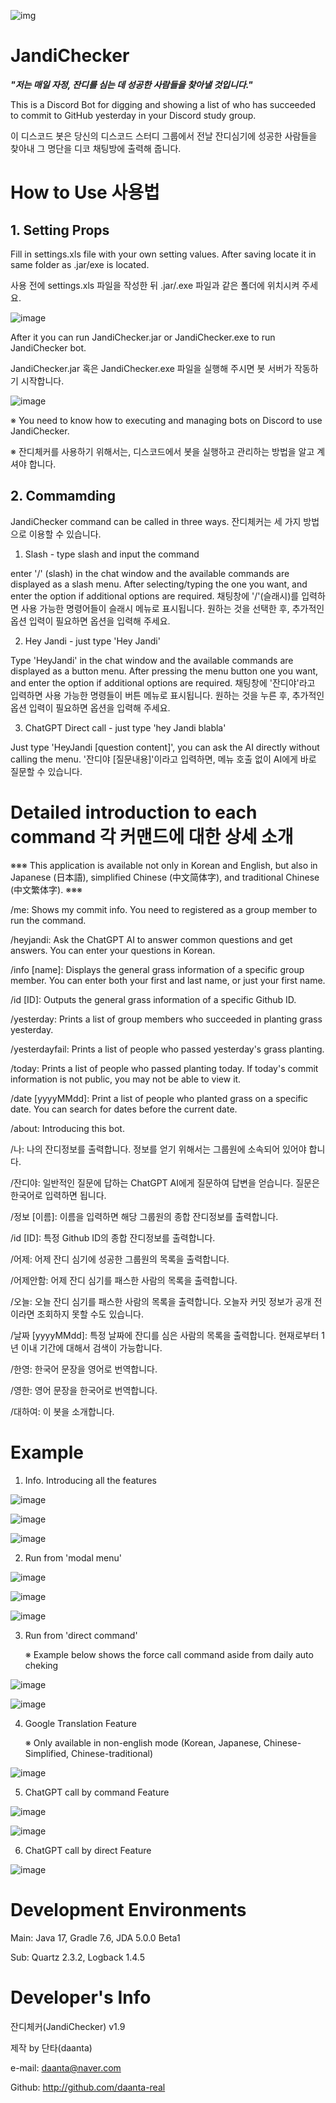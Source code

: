 ![img](https://user-images.githubusercontent.com/84055731/135766694-09a6cfb2-4cc5-4bb4-bc4a-d8d89102bd19.png)



# JandiChecker
_**"저는 매일 자정, 잔디를 심는 데 성공한 사람들을 찾아낼 것입니다."**_

This is a Discord Bot for digging and showing a list of who has succeeded to commit to GitHub yesterday in your Discord study group.

이 디스코드 봇은 당신의 디스코드 스터디 그룹에서 전날 잔디심기에 성공한 사람들을 찾아내 그 명단을 디코 채팅방에 출력해 줍니다.



# How to Use 사용법

## 1. Setting Props

Fill in settings.xls file with your own setting values. After saving locate it in same folder as .jar/exe is located.

사용 전에 settings.xls 파일을 작성한 뒤 .jar/.exe 파일과 같은 폴더에 위치시켜 주세요.

![image](https://github.com/daanta-real/JandiChecker/assets/84055731/78649922-1e0e-4ac4-af26-5b487ab47c82)

After it you can run JandiChecker.jar or JandiChecker.exe to run JandiChecker bot.

JandiChecker.jar 혹은 JandiChecker.exe 파일을 실행해 주시면 봇 서버가 작동하기 시작합니다.

![image](https://github.com/daanta-real/JandiChecker/assets/84055731/5bdd52d4-f634-4b33-84aa-a74f709144dc)

※ You need to know how to executing and managing bots on Discord to use JandiChecker.

※ 잔디체커를 사용하기 위해서는, 디스코드에서 봇을 실행하고 관리하는 방법을 알고 계셔야 합니다.



## 2. Commamding

JandiChecker command can be called in three ways. 잔디체커는 세 가지 방법으로 이용할 수 있습니다.

1. Slash - type slash and input the command

enter '/' (slash) in the chat window and the available commands are displayed as a slash menu. After selecting/typing the one you want, and enter the option if additional options are required. 채팅창에 '/'(슬래시)를 입력하면 사용 가능한 명령어들이 슬래시 메뉴로 표시됩니다. 원하는 것을 선택한 후, 추가적인 옵션 입력이 필요하면 옵션을 입력해 주세요.

2. Hey Jandi - just type 'Hey Jandi'

Type 'HeyJandi' in the chat window and the available commands are displayed as a button menu. After pressing the menu button one you want, and enter the option if additional options are required. 채팅창에 '잔디야'라고 입력하면 사용 가능한 명령들이 버튼 메뉴로 표시됩니다. 원하는 것을 누른 후, 추가적인 옵션 입력이 필요하면 옵션을 입력해 주세요.

3. ChatGPT Direct call - just type 'hey Jandi blabla'

Just type 'HeyJandi [question content]', you can ask the AI directly without calling the menu. '잔디야 [질문내용]'이라고 입력하면, 메뉴 호출 없이 AI에게 바로 질문할 수 있습니다.



# Detailed introduction to each command 각 커맨드에 대한 상세 소개
※※※ This application is available not only in Korean and English, but also in Japanese (日本語), simplified Chinese (中文简体字), and traditional Chinese (中文繁体字). ※※※

/me: Shows my commit info. You need to registered as a group member to run the command.

/heyjandi: Ask the ChatGPT AI to answer common questions and get answers. You can enter your questions in Korean.

/info [name]: Displays the general grass information of a specific group member. You can enter both your first and last name, or just your first name.

/id [ID]: Outputs the general grass information of a specific Github ID.

/yesterday: Prints a list of group members who succeeded in planting grass yesterday.

/yesterdayfail: Prints a list of people who passed yesterday's grass planting.

/today: Prints a list of people who passed planting today. If today's commit information is not public, you may not be able to view it.

/date [yyyyMMdd]: Print a list of people who planted grass on a specific date. You can search for dates before the current date.

/about: Introducing this bot.

/나: 나의 잔디정보를 출력합니다. 정보를 얻기 위해서는 그룹원에 소속되어 있어야 합니다.

/잔디야: 일반적인 질문에 답하는 ChatGPT AI에게 질문하여 답변을 얻습니다. 질문은 한국어로 입력하면 됩니다.

/정보 [이름]: 이름을 입력하면 해당 그룹원의 종합 잔디정보를 출력합니다.

/id [ID]: 특정 Github ID의 종합 잔디정보를 출력합니다.

/어제: 어제 잔디 심기에 성공한 그룹원의 목록을 출력합니다.

/어제안함: 어제 잔디 심기를 패스한 사람의 목록을 출력합니다.

/오늘: 오늘 잔디 심기를 패스한 사람의 목록을 출력합니다. 오늘자 커밋 정보가 공개 전이라면 조회하지 못할 수도 있습니다.   

/날짜 [yyyyMMdd]: 특정 날짜에 잔디를 심은 사람의 목록을 출력합니다. 현재로부터 1년 이내 기간에 대해서 검색이 가능합니다.

/한영: 한국어 문장을 영어로 번역합니다.

/영한: 영어 문장을 한국어로 번역합니다. 

/대하여: 이 봇을 소개합니다.



# Example




1. Info. Introducing all the features

![image](https://github.com/daanta-real/JandiChecker/assets/84055731/c04a288a-2c6b-4fb6-93da-f7a58e6b262b)

![image](https://github.com/daanta-real/JandiChecker/assets/84055731/473ec268-fffa-4c8b-9685-0c30e4ec12f8)

![image](https://github.com/daanta-real/JandiChecker/assets/84055731/ed112b50-9b59-482e-a7d3-95155003baf4)





2. Run from 'modal menu'

![image](https://github.com/daanta-real/JandiChecker/assets/84055731/2c737439-e753-498f-9955-4a43e3a58901)

![image](https://github.com/daanta-real/JandiChecker/assets/84055731/0ba34b34-4bcd-4f2d-97b0-41d7e121805e)

![image](https://github.com/daanta-real/JandiChecker/assets/84055731/5606fc77-6261-41a7-b618-732a9c79a5f6)




3. Run from 'direct command'
   
   ※ Example below shows the force call command aside from daily auto cheking

![image](https://github.com/daanta-real/JandiChecker/assets/84055731/a44e19ac-0996-4220-80e4-7a55fcd1362a)

![image](https://github.com/daanta-real/JandiChecker/assets/84055731/b0d11bdd-c82f-49c8-b21f-711dd0c037c0)





4. Google Translation Feature
   
   ※ Only available in non-english mode (Korean, Japanese, Chinese-Simplified, Chinese-traditional)

![image](https://github.com/daanta-real/JandiChecker/assets/84055731/9d7cce29-1576-4e33-ba15-2ae7d3c52e04)




5. ChatGPT call by command Feature

![image](https://github.com/daanta-real/JandiChecker/assets/84055731/1ee9d843-339f-43a5-a6dc-05915da049e7)

![image](https://github.com/daanta-real/JandiChecker/assets/84055731/3f20e630-0d42-4a30-95b3-6fed3f32a0c9)


6. ChatGPT call by direct Feature

![image](https://github.com/daanta-real/JandiChecker/assets/84055731/544da066-1780-4fde-9169-0f00c22c947f)




# Development Environments

Main: Java 17, Gradle 7.6, JDA 5.0.0 Beta1

Sub: Quartz 2.3.2, Logback 1.4.5




# Developer's Info

잔디체커(JandiChecker) v1.9

제작 by 단타(daanta)

e-mail: daanta@naver.com

Github: http://github.com/daanta-real
